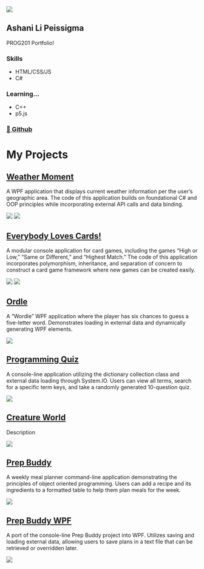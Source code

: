 <html>
    <head>
        <meta charset="UTF-8">
        <meta name="viewport" content="width=device-width, initial-scale=1.0">
        <link rel="stylesheet" href="styles.css">
        <link href="https://fonts.googleapis.com/css2?family=Open+Sans:ital,wght@0,300..800;1,300..800&display=swap" rel="stylesheet">
    </head>
    <body>
        <div id="all">
            <aside>
                <img src="img/mii2.png">
                <h1 class="center">Ashani Li Peissigma</h1>
                <p>PROG201 Portfolio!</p>
                <h3>Skills</h3>
                <ul>
                    <li>HTML/CSS/JS</li>
                    <li>C#</li>
                </ul>
                <h3>Learning...</h3>
                <ul>
                    <li>C++</li>
                    <li>p5.js</li>
                </ul>
                <h3><a href="https://github.com/apeissigma" target="_blank">🔗 Github</a></h3>
            </aside>
            <main>
                <h1>My Projects</h1>
                <section>
                    <h2><a href="https://github.com/apeissigma/WeatherMoment">Weather Moment</a></h2>
                    <p class="indent">A WPF application that displays current weather information per the user’s geographic area. The code of this application builds on foundational C# and OOP principles while incorporating external API calls and data binding.</p>
                        <img src="img/weather1.png" class="indent">
                        <img src="img/weather2.png" class="indent">
                </section>
                <section>
                    <h2><a href="https://github.com/apeissigma/EverybodyLovesCards">Everybody Loves Cards!</a></h2>
                    <p class="indent">A modular console application for card games, including the games “High or Low,” “Same or Different,” and “Highest Match.” The code of this application incorporates polymorphism, inheritance, and separation of concern to construct a card game framework where new games can be created easily.</p>
                        <img src="img/cards1.png" class="indent">
                        <img src="img/cards2.png" class="indent">
                </section>
                <section>
                    <h2><a href="https://github.com/apeissigma/Ordle">Ordle</a></h2>
                    <p class="indent">A “Wordle” WPF application where the player has six chances to guess a five-letter word. Demonstrates loading in external data and dynamically generating WPF elements.</p>
                        <img src="img/ordle.png" class="indent">
                <section>
                    <h2><a href="https://github.com/apeissigma/ProgrammingQuiz">Programming Quiz</a></h2>
                    <p class="indent">A console-line application utilizing the dictionary collection class and external data loading through System.IO. Users can view all terms, search for a specific term keys, and take a randomly generated 10-question quiz.</p>
                        <img src="img/quiz.png" class="indent">
                </section>
                <section>
                    <h2><a href="https://github.com/apeissigma/Creature-World">Creature World</a></h2>
                    <p class="indent">Description</p>
                        <img src="img/creatureworld.png" class="indent">
                </section>
                <section>
                    <h2><a href="https://github.com/apeissigma/PrepBuddy">Prep Buddy</a></h2>
                    <p class="indent">A weekly meal planner command-line application demonstrating the principles of object oriented programming. Users can add a recipe and its ingredients to a formatted table to help them plan meals for the week. </p>
                        <img src="img/prepbuddyconsole.png" class="indent">
                </section>
                <section>
                    <h2><a href="https://github.com/apeissigma/PrepBuddyWPF">Prep Buddy WPF</a></h2>                
                    <p class="indent">A port of the console-line Prep Buddy project into WPF. Utilizes saving and loading external data, allowing users to save plans in a text file that can be retrieved or overridden later.</p>
                        <img src="img/prepbuddywpf.png" class="indent">
                </section>
            </main>
        </div>
    </body>
</html>
